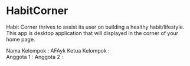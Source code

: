 # HabitCorner
Habit Corner thrives to assist its user on building a healthy habit/lifestyle. This app is desktop application that will displayed in the corner of your home page. 

Nama Kelompok : AFAyk
Ketua Kelompok :  
Anggota 1 : 
Anggota 2 : 

